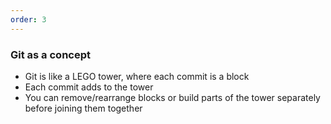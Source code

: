 ```yaml
---
order: 3
---
```


### Git as a concept

- Git is like a LEGO tower, where each commit is a block
- Each commit adds to the tower
- You can remove/rearrange blocks or build parts of the tower separately before joining them together

